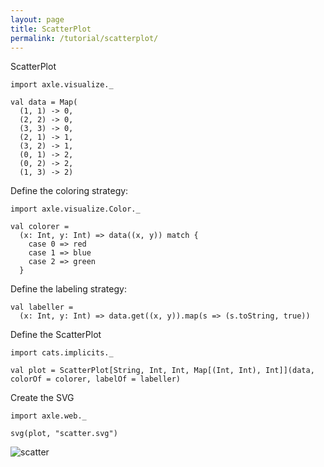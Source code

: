 ```yaml
---
layout: page
title: ScatterPlot
permalink: /tutorial/scatterplot/
---
```


ScatterPlot


```tut:book
import axle.visualize._

val data = Map(
  (1, 1) -> 0,
  (2, 2) -> 0,
  (3, 3) -> 0,
  (2, 1) -> 1,
  (3, 2) -> 1,
  (0, 1) -> 2,
  (0, 2) -> 2,
  (1, 3) -> 2)
```

Define the coloring strategy:

```tut
import axle.visualize.Color._

val colorer =
  (x: Int, y: Int) => data((x, y)) match {
    case 0 => red
    case 1 => blue
    case 2 => green
  }
```

Define the labeling strategy:

```tut
val labeller =
  (x: Int, y: Int) => data.get((x, y)).map(s => (s.toString, true))
```

Define the ScatterPlot

```tut
import cats.implicits._

val plot = ScatterPlot[String, Int, Int, Map[(Int, Int), Int]](data, colorOf = colorer, labelOf = labeller)
```

Create the SVG

```tut
import axle.web._

svg(plot, "scatter.svg")
```

![scatter](/tutorial/images/scatter.svg)
